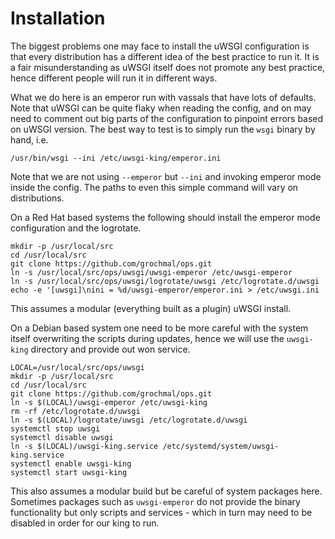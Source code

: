 # Installation

The biggest problems one may face to install the uWSGI configuration is that
every distribution has a different idea of the best practice to run it.
It is a fair misunderstanding as uWSGI itself does not promote any best
practice, hence different people will run it in different ways.

What we do here is an emperor run with vassals that have lots of defaults.
Note that uWSGI can be quite flaky when reading the config,
and on may need to comment out big parts of the configuration to pinpoint
errors based on uWSGI version.  The best way to test is to simply run
the `wsgi` binary by hand, i.e.

    /usr/bin/wsgi --ini /etc/uwsgi-king/emperor.ini

Note that we are not using `--emperor` but `--ini` and invoking emperor mode
inside the config.  The paths to even this simple command will vary on
distributions.

On a Red Hat based systems the following should install the emperor mode
configuration and the logrotate.

    mkdir -p /usr/local/src
    cd /usr/local/src
    git clone https://github.com/grochmal/ops.git
    ln -s /usr/local/src/ops/uwsgi/uwsgi-emperor /etc/uwsgi-emperor
    ln -s /usr/local/src/ops/uwsgi/logrotate/uwsgi /etc/logrotate.d/uwsgi
    echo -e '[uwsgi]\nini = %d/uwsgi-emperor/emperor.ini > /etc/uwsgi.ini

This assumes a modular (everything built as a plugin) uWSGI install.

On a Debian based system one need to be more careful with the system itself
overwriting the scripts during updates, hence we will use the `uwsgi-king`
directory and provide out won service.

    LOCAL=/usr/local/src/ops/uwsgi
    mkdir -p /usr/local/src
    cd /usr/local/src
    git clone https://github.com/grochmal/ops.git
    ln -s $(LOCAL)/uwsgi-emperor /etc/uwsgi-king
    rm -rf /etc/logrotate.d/uwsgi
    ln -s $(LOCAL)/logrotate/uwsgi /etc/logrotate.d/uwsgi
    systemctl stop uwsgi
    systemctl disable uwsgi
    ln -s $(LOCAL)/uwsgi-king.service /etc/systemd/system/uwsgi-king.service
    systemctl enable uwsgi-king
    systemctl start uwsgi-king

This also assumes a modular build but be careful of system packages here.
Sometimes packages such as `uwsgi-emperor` do not provide the binary
functionality but only scripts and services - which in turn may need to be
disabled in order for our king to run.

